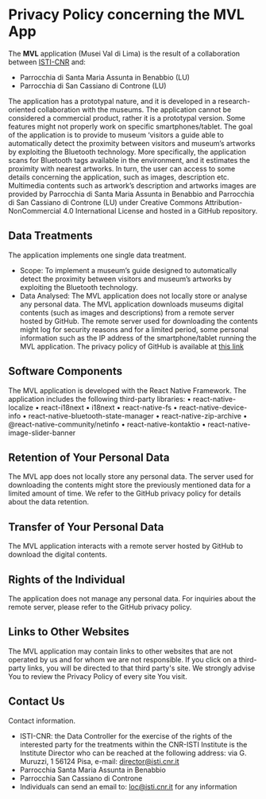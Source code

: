 # Privacy Policy concerning the MVL App

The **MVL** application (Musei Val di Lima) is the result of a collaboration between [ISTI-CNR](https://www.isti.cnr.it/it/) and:

- Parrocchia di Santa Maria Assunta in Benabbio (LU)
- Parrocchia di San Cassiano di Controne (LU)

The application has a prototypal nature, and it is developed in a research-oriented collaboration with the museums. The application cannot be considered a commercial product, rather it is a prototypal version. Some features might not properly work on specific smartphones/tablet.
The goal of the application is to provide to museum ‘visitors a guide able to automatically detect the proximity between visitors and museum’s artworks by exploiting the Bluetooth technology. More specifically, the application scans for Bluetooth tags available in the environment, and it estimates the proximity with nearest artworks. In turn, the user can access to some details concerning the application, such as images, description etc.
Multimedia contents such as artwork’s description and artworks images are provided by Parrocchia di Santa Maria Assunta in Benabbio and Parrocchia di San Cassiano di Controne (LU) under Creative Commons Attribution-NonCommercial 4.0 International License and hosted in a GitHub repository.

## Data Treatments
The application implements one single data treatment.
- Scope: To implement a museum’s guide designed to automatically detect the proximity between visitors and museum’s artworks by exploiting the Bluetooth technology.
- Data Analysed: The MVL application does not locally store or analyse any personal data. The MVL application downloads museums digital contents (such as images and descriptions) from a remote server hosted by GitHub. The remote server used for downloading the contents might log for security reasons and for a limited period, some personal information such as the IP address of the smartphone/tablet running the MVL application. The privacy policy of GitHub is available at [this link](https://docs.github.com/en/site-policy/privacy-policies/github-privacy-statement#what-information-github-collectsThird-party)

## Software Components
The MVL application is developed with the React Native Framework. The application includes the following third-party libraries:
•	react-native-localize
•	react-i18next
•	i18next
•	react-native-fs
•	react-native-device-info
•	react-native-bluetooth-state-manager
•	react-native-zip-archive
•	@react-native-community/netinfo
•	react-native-kontaktio
•	react-native-image-slider-banner


## Retention of Your Personal Data
The MVL app does not locally store any personal data.
The server used for downloading the contents might store the previously mentioned data for a limited amount of time. We refer to the GitHub privacy policy for details about the data retention.

## Transfer of Your Personal Data
The MVL application interacts with a remote server hosted by GitHub to download the digital contents.

## Rights of the Individual 
The application does not manage any personal data. For inquiries about the remote server, please refer to the GitHub privacy policy.

## Links to Other Websites
The MVL application may contain links to other websites that are not operated by us and for whom we are not responsible.  If you click on a third-party links, you will be directed to that third party's site. We strongly advise You to review the Privacy Policy of every site You visit.

## Contact Us
Contact information.
- ISTI-CNR: the Data Controller for the exercise of the rights of the interested party for the treatments within the CNR-ISTI Institute is the Institute Director who can be reached at the following address: via G. Muruzzi, 1 56124 Pisa, e-mail: director@isti.cnr.it
- Parrocchia Santa Maria Assunta in Benabbio
- Parrocchia San Cassiano di Controne
- Individuals can send an email to: loc@isti.cnr.it for any information

